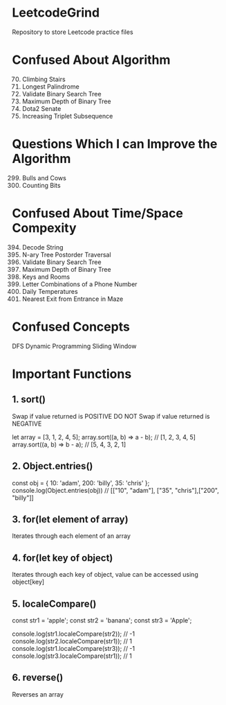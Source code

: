 # LeetcodeGrind

Repository to store Leetcode practice files



# Confused About Algorithm

70. Climbing Stairs
409. Longest Palindrome
98. Validate Binary Search Tree
104. Maximum Depth of Binary Tree
649. Dota2 Senate
334. Increasing Triplet Subsequence

# Questions Which I can Improve the Algorithm

299. Bulls and Cows
338. Counting Bits

# Confused About Time/Space Compexity

394. Decode String
590. N-ary Tree Postorder Traversal
98. Validate Binary Search Tree
104. Maximum Depth of Binary Tree
841. Keys and Rooms
17. Letter Combinations of a Phone Number
739. Daily Temperatures
1926. Nearest Exit from Entrance in Maze

# Confused Concepts

DFS
Dynamic Programming
Sliding Window

# Important Functions

## 1. sort()

Swap if value returned is POSITIVE
DO NOT Swap if value returned is NEGATIVE

let array = [3, 1, 2, 4, 5];
array.sort((a, b) => a - b); // [1, 2, 3, 4, 5]
array.sort((a, b) => b - a); // [5, 4, 3, 2, 1]

## 2. Object.entries()

const obj = { 10: 'adam', 200: 'billy', 35: 'chris' };
console.log(Object.entries(obj)) // [["10", "adam"], ["35", "chris"],["200", "billy"]]


## 3. for(let element of array)

Iterates through each element of an array

## 4. for(let key of object)

Iterates through each key of object, value can be accessed using object[key]

## 5. localeCompare()

const str1 = 'apple';
const str2 = 'banana';
const str3 = 'Apple';

console.log(str1.localeCompare(str2)); // -1
console.log(str2.localeCompare(str1)); // 1
console.log(str1.localeCompare(str3)); // -1
console.log(str3.localeCompare(str1)); // 1

## 6. reverse()

Reverses an array










